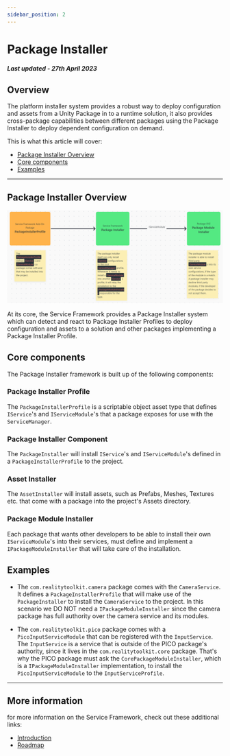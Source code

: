 ```yaml
---
sidebar_position: 2
---
```


# Package Installer

***Last updated - 27th April 2023***

## Overview

The platform installer system provides a robust way to deploy configuration and assets from a Unity Package in to a runtime solution, it also provides cross-package capabilities between different packages using the Package Installer to deploy dependent configuration on demand.

This is what this article will cover:

* [Package Installer Overview](#package-installer-overview)
* [Core components](#core-components)
* [Examples](#examples)

---

## Package Installer Overview

![Package Installer Overview diagram](./images/package_installer_overview.png)

At its core, the Service Framework provides a Package Installer system which can detect and react to Package Installer Profiles to deploy configuration and assets to a solution and other packages implementing a Package Installer Profile.

## Core components

The Package Installer framework is built up of the following components:

### Package Installer Profile

The `PackageInstallerProfile` is a scriptable object asset type that defines `IService`'s and `IServiceModule`'s that a package exposes for use with the `ServiceManager`.

### Package Installer Component

The `PackageInstaller` will install `IService`'s and `IServiceModule`'s defined in a `PackageInstallerProfile` to the project.

### Asset Installer

The `AssetInstaller` will install assets, such as Prefabs, Meshes, Textures etc. that come with a package into the project's Assets directory.

### Package Module Installer

Each package that wants other developers to be able to install their own `IServiceModule`'s into their services, must define and implement a `IPackageModuleInstaller` that will take care of the installation.

## Examples

* The `com.realitytoolkit.camera` package comes with the `CameraService`. It defines a `PackageInstallerProfile` that will make use of the `PackageInstaller` to install the `CameraService` to the project. In this scenario we DO NOT need a `IPackageModuleInstaller` since the camera package has full authority over the camera service and its modules.

* The `com.realitytoolkit.pico` package comes with a `PicoInputServiceModule` that can be registered with the `InputService`. The `InputService` is a service that is outside of the PICO package's authority, since it lives in the `com.realitytoolkit.core` package. That's why the PICO package must ask the `CorePackageModuleInstaller`, which is a `IPackageModuleInstaller` implementation, to install the `PicoInputServiceModule` to the `InputServiceProfile`.

---

## More information

for more information on the Service Framework, check out these additional links:

* [Introduction](../basics/01_introduction.md)
* [Roadmap](../basics/07_roadmap.md)
